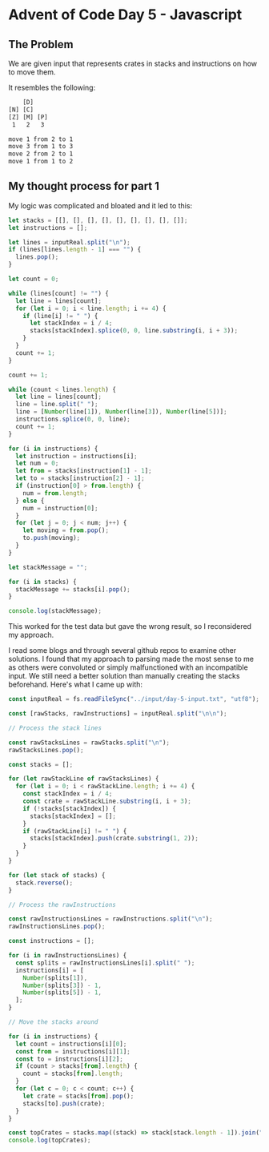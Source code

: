 # Advent of Code Day 5 - Javascript

## The Problem

We are given input that represents crates in stacks and instructions on how to
move them.

It resembles the following:

```txt
    [D]
[N] [C]
[Z] [M] [P]
 1   2   3

move 1 from 2 to 1
move 3 from 1 to 3
move 2 from 2 to 1
move 1 from 1 to 2
```

## My thought process for part 1

My logic was complicated and bloated and it led to this:

```javascript
let stacks = [[], [], [], [], [], [], [], [], []];
let instructions = [];

let lines = inputReal.split("\n");
if (lines[lines.length - 1] === "") {
  lines.pop();
}

let count = 0;

while (lines[count] != "") {
  let line = lines[count];
  for (let i = 0; i < line.length; i += 4) {
    if (line[i] != " ") {
      let stackIndex = i / 4;
      stacks[stackIndex].splice(0, 0, line.substring(i, i + 3));
    }
  }
  count += 1;
}

count += 1;

while (count < lines.length) {
  let line = lines[count];
  line = line.split(" ");
  line = [Number(line[1]), Number(line[3]), Number(line[5])];
  instructions.splice(0, 0, line);
  count += 1;
}

for (i in instructions) {
  let instruction = instructions[i];
  let num = 0;
  let from = stacks[instruction[1] - 1];
  let to = stacks[instruction[2] - 1];
  if (instruction[0] > from.length) {
    num = from.length;
  } else {
    num = instruction[0];
  }
  for (let j = 0; j < num; j++) {
    let moving = from.pop();
    to.push(moving);
  }
}

let stackMessage = "";

for (i in stacks) {
  stackMessage += stacks[i].pop();
}

console.log(stackMessage);
```

This worked for the test data but gave the wrong result, so I reconsidered my
approach.

I read some blogs and through several github repos to examine other solutions. I
found that my approach to parsing made the most sense to me as others were
convoluted or simply malfunctioned with an incompatible input. We still need a
better solution than manually creating the stacks beforehand. Here's what I came
up with:

```javascript
const inputReal = fs.readFileSync("../input/day-5-input.txt", "utf8");

const [rawStacks, rawInstructions] = inputReal.split("\n\n");

// Process the stack lines

const rawStacksLines = rawStacks.split("\n");
rawStacksLines.pop();

const stacks = [];

for (let rawStackLine of rawStacksLines) {
  for (let i = 0; i < rawStackLine.length; i += 4) {
    const stackIndex = i / 4;
    const crate = rawStackLine.substring(i, i + 3);
    if (!stacks[stackIndex]) {
      stacks[stackIndex] = [];
    }
    if (rawStackLine[i] != " ") {
      stacks[stackIndex].push(crate.substring(1, 2));
    }
  }
}

for (let stack of stacks) {
  stack.reverse();
}

// Process the rawInstructions

const rawInstructionsLines = rawInstructions.split("\n");
rawInstructionsLines.pop();

const instructions = [];

for (i in rawInstructionsLines) {
  const splits = rawInstructionsLines[i].split(" ");
  instructions[i] = [
    Number(splits[1]),
    Number(splits[3]) - 1,
    Number(splits[5]) - 1,
  ];
}

// Move the stacks around

for (i in instructions) {
  let count = instructions[i][0];
  const from = instructions[i][1];
  const to = instructions[i][2];
  if (count > stacks[from].length) {
    count = stacks[from].length;
  }
  for (let c = 0; c < count; c++) {
    let crate = stacks[from].pop();
    stacks[to].push(crate);
  }
}

const topCrates = stacks.map((stack) => stack[stack.length - 1]).join("");
console.log(topCrates);
```
